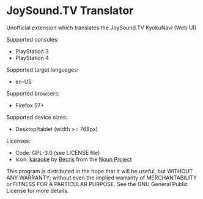 # JoySound.TV Translator
Unofficial extension which translates the JoySound.TV KyokuNavi (Web UI)

Supported consoles:
* PlayStation 3
* PlayStation 4

Supported target languages:
* en-US

Supported browsers:
* Firefox 57+

Supported device sizes:
* Desktop/tablet (width >= 768px)

Licenses:
* Code: GPL-3.0 (see LICENSE file)
* Icon: [karaoke](https://thenounproject.com/search/?q=karaoke&i=975688) by [Becris](https://thenounproject.com/Becris/) from the [Noun Project](https://thenounproject.com/)

This program is distributed in the hope that it will be useful,
but WITHOUT ANY WARRANTY; without even the implied warranty of
MERCHANTABILITY or FITNESS FOR A PARTICULAR PURPOSE.  See the
GNU General Public License for more details.
